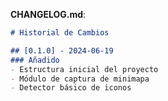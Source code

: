 
**CHANGELOG.md**:
```markdown
# Historial de Cambios

## [0.1.0] - 2024-06-19
### Añadido
- Estructura inicial del proyecto
- Módulo de captura de minimapa
- Detector básico de iconos